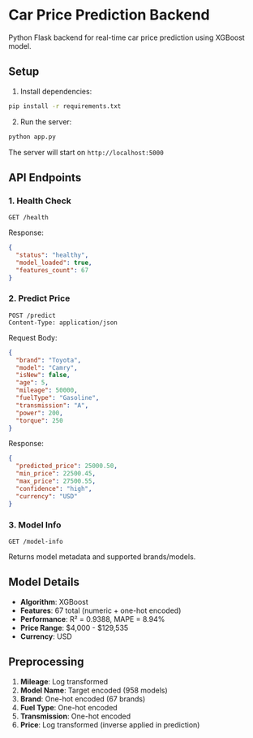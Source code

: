 # Car Price Prediction Backend

Python Flask backend for real-time car price prediction using XGBoost model.

## Setup

1. Install dependencies:
```bash
pip install -r requirements.txt
```

2. Run the server:
```bash
python app.py
```

The server will start on `http://localhost:5000`

## API Endpoints

### 1. Health Check
```
GET /health
```

Response:
```json
{
  "status": "healthy",
  "model_loaded": true,
  "features_count": 67
}
```

### 2. Predict Price
```
POST /predict
Content-Type: application/json
```

Request Body:
```json
{
  "brand": "Toyota",
  "model": "Camry",
  "isNew": false,
  "age": 5,
  "mileage": 50000,
  "fuelType": "Gasoline",
  "transmission": "A",
  "power": 200,
  "torque": 250
}
```

Response:
```json
{
  "predicted_price": 25000.50,
  "min_price": 22500.45,
  "max_price": 27500.55,
  "confidence": "high",
  "currency": "USD"
}
```

### 3. Model Info
```
GET /model-info
```

Returns model metadata and supported brands/models.

## Model Details

- **Algorithm**: XGBoost
- **Features**: 67 total (numeric + one-hot encoded)
- **Performance**: R² = 0.9388, MAPE = 8.94%
- **Price Range**: $4,000 - $129,535
- **Currency**: USD

## Preprocessing

1. **Mileage**: Log transformed
2. **Model Name**: Target encoded (958 models)
3. **Brand**: One-hot encoded (67 brands)
4. **Fuel Type**: One-hot encoded
5. **Transmission**: One-hot encoded
6. **Price**: Log transformed (inverse applied in prediction)

